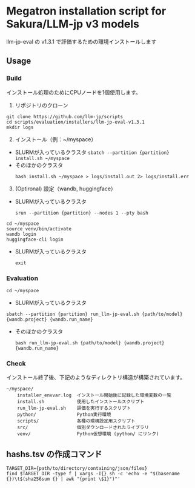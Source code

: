 # Megatron installation script for Sakura/LLM-jp v3 models

llm-jp-eval の v1.3.1 で評価するための環境インストールします

## Usage

### Build

インストール処理のためにCPUノードを1個使用します。

1. リポジトリのクローン
  ```shell
  git clone https://github.com/llm-jp/scripts
  cd scripts/evaluation/installers/llm-jp-eval-v1.3.1
  mkdir logs
  ```

2. インストール（例：~/myspace）
  -  SLURMが入っているクラスタ
    ```
    sbatch --partition {partition} install.sh ~/myspace
    ```
  - そのほかのクラスタ
    ```
    bash install.sh ~/myspace > logs/install.out 2> logs/install.err
    ```

3. (Optironal) 設定（wandb, huggingface）
  - SLURMが入っているクラスタ
    ```shell
    srun --partition {partition} --nodes 1 --pty bash
    ```
  ```shell
  cd ~/myspace
  source venv/bin/activate
  wandb login
  huggingface-cli login
  ```
- SLURMが入っているクラスタ
    ```shell
    exit
    ```

### Evaluation
```shell
cd ~/myspace
```
-  SLURMが入っているクラスタ
  ```
  sbatch --partition {partition} run_llm-jp-eval.sh {path/to/model} {wandb.project} {wandb.run_name} 
  ```
- そのほかのクラスタ
  ```
  bash run_llm-jp-eval.sh {path/to/model} {wandb.project} {wandb.run_name}
  ```


### Check

インストール終了後、下記のようなディレクトリ構造が構築されています。

```
~/myspace/
    installer_envvar.log  インストール開始後に記録した環境変数の一覧
    install.sh            使用したインストールスクリプト
    run_llm-jp-eval.sh    評価を実行するスクリプト
    python/               Python実行環境
    scripts/              各種の環境設定用スクリプト
    src/                  個別ダウンロードされたライブラリ
    venv/                 Python仮想環境 (python/ にリンク)
```


## hashs.tsv の作成コマンド
```shell
TARGET_DIR={path/to/directory/containing/json/files}
find $TARGET_DIR -type f | xargs -I{} sh -c 'echo -e "$(basename {})\t$(sha256sum {} | awk "{print \$1}")"'
```
